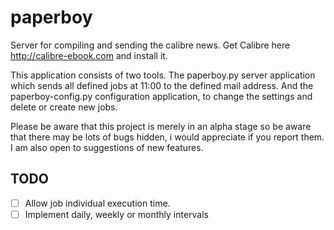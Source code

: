 paperboy
========

Server for compiling and sending the calibre news. Get Calibre here http://calibre-ebook.com and install it.

This application consists of two tools. The paperboy.py server application which sends all defined jobs at 11:00 to the defined mail address. And the paperboy-config.py configuration application, to change the settings and delete or create new jobs.

Please be aware that this project is merely in an alpha stage so be aware that there may be lots of bugs hidden, i would appreciate if you report them. I am also open to suggestions of new features.

## TODO

- [ ] Allow job individual execution time.
- [ ] Implement daily, weekly or monthly intervals